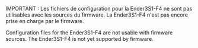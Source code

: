 IMPORTANT :
Les fichiers de configuration pour la Ender3S1-F4 ne sont pas utilisables avec les sources du firmware.
La Ender3S1-F4 n'est pas encore prise en charge par le firmware.

Configuration files for the Ender3S1-F4 are not usable with firmware sources.
The Ender3S1-F4 is not yet supported by firmware.